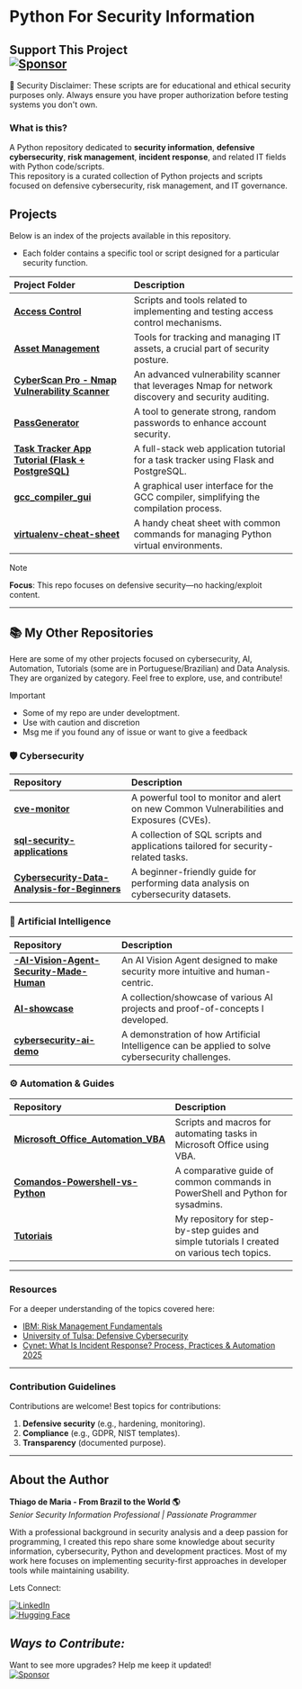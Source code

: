# **Python For Security Information**  

 Support This Project   
 [![Sponsor](https://img.shields.io/badge/Sponsor-%E2%9D%A4-red)](https://github.com/sponsors/ThiagoMaria-SecurityIT)  
---  
🔐 Security Disclaimer: These scripts are for educational and ethical security purposes only. Always ensure you have proper authorization before testing systems you don't own.   

### What is this?  
A Python repository dedicated to **security information**, **defensive cybersecurity**, **risk management**, **incident response**, and related IT fields with Python code/scripts.  
This repository is a curated collection of Python projects and scripts focused on defensive cybersecurity, risk management, and IT governance.  

## Projects  

Below is an index of the projects available in this repository.   
- Each folder contains a specific tool or script designed for a particular security function.  

| Project Folder | Description |
| :--- | :--- |
| **[Access Control](https://github.com/ThiagoMaria-SecurityIT/Python-For-Security-Information/tree/main/Access%20Control)** | Scripts and tools related to implementing and testing access control mechanisms. |
| **[Asset Management](https://github.com/ThiagoMaria-SecurityIT/Python-For-Security-Information/tree/main/Asset%20Management)** | Tools for tracking and managing IT assets, a crucial part of security posture. |
| **[CyberScan Pro - Nmap Vulnerability Scanner](https://github.com/ThiagoMaria-SecurityIT/Python-For-Security-Information/tree/main/CyberScan%20Pro%20-%20Nmap%20Vulnerability%20Scanner)** | An advanced vulnerability scanner that leverages Nmap for network discovery and security auditing. |
| **[PassGenerator](https://github.com/ThiagoMaria-SecurityIT/Python-For-Security-Information/tree/main/PassGenerator)** | A tool to generate strong, random passwords to enhance account security. |
| **[Task Tracker App Tutorial (Flask + PostgreSQL)](https://github.com/ThiagoMaria-SecurityIT/Python-For-Security-Information/tree/main/Task%20Tracker%20App%20Tutorial%20(Flask%20%2B%20PostgreSQL))** | A full-stack web application tutorial for a task tracker using Flask and PostgreSQL. |
| **[gcc_compiler_gui](https://github.com/ThiagoMaria-SecurityIT/Python-For-Security-Information/tree/main/gcc_compiler_gui)** | A graphical user interface for the GCC compiler, simplifying the compilation process. |
| **[virtualenv-cheat-sheet](https://github.com/ThiagoMaria-SecurityIT/Python-For-Security-Information/tree/main/virtualenv-cheat-sheet)** | A handy cheat sheet with common commands for managing Python virtual environments. |  

> [!NOTE]  
> **Focus**: This repo focuses on defensive security—no hacking/exploit content.

---  

## 📚 My Other Repositories

Here are some of my other projects focused on cybersecurity, AI, Automation, Tutorials (some are in Portuguese/Brazilian) and Data Analysis.  
They are organized by category. Feel free to explore, use, and contribute!

>[!IMPORTANT]  
> - Some of my repo are under developtment.  
> - Use with caution and discretion  
> - Msg me if you found any of issue or want to give a feedback   


### 🛡️ Cybersecurity

| Repository | Description |
| :--- | :--- |
| **[cve-monitor](https://github.com/ThiagoMaria-SecurityIT/cve-monitor)** | A powerful tool to monitor and alert on new Common Vulnerabilities and Exposures (CVEs). |
| **[sql-security-applications](https://github.com/ThiagoMaria-SecurityIT/sql-security-applications)** | A collection of SQL scripts and applications tailored for security-related tasks. |
| **[Cybersecurity-Data-Analysis-for-Beginners](https://github.com/ThiagoMaria-SecurityIT/Cybersecurity-Data-Analysis-for-Beginners)** | A beginner-friendly guide for performing data analysis on cybersecurity datasets. |

### 🤖 Artificial Intelligence

| Repository | Description |
| :--- | :--- |
| **[-AI-Vision-Agent-Security-Made-Human](https://github.com/ThiagoMaria-SecurityIT/-AI-Vision-Agent-Security-Made-Human)** | An AI Vision Agent designed to make security more intuitive and human-centric. |
| **[AI-showcase](https://github.com/ThiagoMaria-SecurityIT/AI-showcase)** | A collection/showcase of various AI projects and proof-of-concepts I developed. |
| **[cybersecurity-ai-demo](https://github.com/ThiagoMaria-SecurityIT/cybersecurity-ai-demo)** | A demonstration of how Artificial Intelligence can be applied to solve cybersecurity challenges. |

### ⚙️ Automation & Guides

| Repository | Description |
| :--- | :--- |
| **[Microsoft_Office_Automation_VBA](https://github.com/ThiagoMaria-SecurityIT/Microsoft_Office_Automation_VBA)** | Scripts and macros for automating tasks in Microsoft Office using VBA. |
| **[Comandos-Powershell-vs-Python](https://github.com/ThiagoMaria-SecurityIT/Comandos-Powershell-vs-Python)** | A comparative guide of common commands in PowerShell and Python for sysadmins. |
| **[Tutoriais](https://github.com/ThiagoMaria-SecurityIT/Tutoriais)** | My repository for step-by-step guides and simple tutorials I created on various tech topics. |
  

---
### **Resources**  
For a deeper understanding of the topics covered here:  
- [IBM: Risk Management Fundamentals](https://www.ibm.com/think/topics/risk-management)  
- [University of Tulsa: Defensive Cybersecurity](https://online.utulsa.edu/blog/what-is-defensive-cybersecurity)
- [Cynet: What Is Incident Response? Process, Practices & Automation 2025  ](https://www.cynet.com/incident-response)

---

### **Contribution Guidelines**  
Contributions are welcome! Best topics for contributions: 
1. **Defensive security** (e.g., hardening, monitoring).  
2. **Compliance** (e.g., GDPR, NIST templates).  
3. **Transparency** (documented purpose).   

---

## About the Author   

**Thiago de Maria - From Brazil to the World 🌎**  
*Senior Security Information Professional | Passionate Programmer*

With a professional background in security analysis and a deep passion for programming, I created this repo share some knowledge about security information, cybersecurity, Python and development practices. Most of my work here focuses on implementing security-first approaches in developer tools while maintaining usability.

Lets Connect:

[![LinkedIn](https://img.shields.io/badge/LinkedIn-Connect-blue)](https://www.linkedin.com/in/thiago-cequeira-99202239/)  
[![Hugging Face](https://img.shields.io/badge/🤗Hugging_Face-AI_projects-yellow)](https://huggingface.co/ThiSecur)  
 
## _Ways to Contribute:_   
 Want to see more upgrades? Help me keep it updated!    
 [![Sponsor](https://img.shields.io/badge/Sponsor-%E2%9D%A4-red)](https://github.com/sponsors/ThiagoMaria-SecurityIT) 

